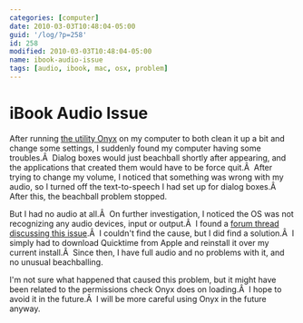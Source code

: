 ```yaml
---
categories: [computer]
date: 2010-03-03T10:48:04-05:00
guid: '/log/?p=258'
id: 258
modified: 2010-03-03T10:48:04-05:00
name: ibook-audio-issue
tags: [audio, ibook, mac, osx, problem]
---
```


iBook Audio Issue
=================

After running [the utility Onyx](http://www.google.com/url?sa=t&source=web&ct=res&cd=2&ved=0CA0QFjAB&url=http%3A%2F%2Fwww.macupdate.com%2Finfo.php%2Fid%2F11582%2Fonyx&ei=HYKOS8T8GsO2lAe8uLy9DQ&usg=AFQjCNFVtv7hiM-uNHTPMbZj3xkh20AtZQ&sig2=KxpO1Sd1oyqfRt5t-SgpZQ) on my computer to both clean it up a bit and change some settings, I suddenly found my computer having some troubles.Â  Dialog boxes would just beachball shortly after appearing, and the applications that created them would have to be force quit.Â  After trying to change my volume, I noticed that something was wrong with my audio, so I turned off the text-to-speech I had set up for dialog boxes.Â  After this, the beachball problem stopped.

But I had no audio at all.Â  On further investigation, I noticed the OS was not recognizing any audio devices, input or output.Â  I found a [forum thread discussing this issue](http://discussions.apple.com/thread.jspa?threadID=1273177&start=0&tstart=-2).Â  I couldn't find the cause, but I did find a solution.Â  I simply had to download Quicktime from Apple and reinstall it over my current install.Â  Since then, I have full audio and no problems with it, and no unusual beachballing.

I'm not sure what happened that caused this problem, but it might have been related to the permissions check Onyx does on loading.Â  I hope to avoid it in the future.Â  I will be more careful using Onyx in the future anyway.
